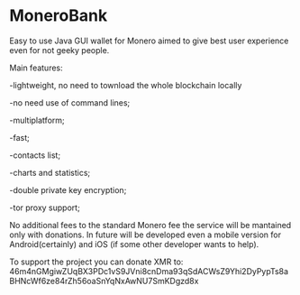 # MoneroBank
Easy to use Java GUI wallet for Monero aimed to give best user experience even for not geeky people.

Main features:

-lightweight, no need to townload the whole blockchain locally

-no need use of command lines;

-multiplatform;

-fast;

-contacts list;

-charts and statistics;

-double private key encryption;

-tor proxy support;

No additional fees to the standard Monero fee the service will be mantained only with donations.
In future will be developed even a mobile version for Android(certainly) and iOS (if some other developer wants to help).


To support the project you can donate XMR to: 46m4nGMgiwZUqBX3PDc1vS9JVni8cnDma93qSdACWsZ9Yhi2DyPypTs8aBHNcWf6ze84rZh56oaSnYqNxAwNU7SmKDgzd8x
